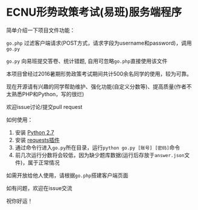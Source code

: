 # ECNU形势政策考试(易班)服务端程序

简单介绍一下项目文件功能：

`go.php` 过滤客户端请求(POST方式，请求字段为username和password)，调用`go.py`

`go.py` 向易班提交答卷、统计错题, 自用可忽略`go.php`直接使用该文件

本项目曾经过2016暑期形势政策考试期间共计500余名同学的使用，较为可靠。

现在开源请有兴趣的同学帮助维护、强化功能(自定义分数等)、提高质量(作者不太熟悉PHP和Python，写的很烂)

欢迎issue讨论/提交pull request

如何使用：

1. 安装 [Python 2.7](https://www.python.org/downloads/)
2. 安装 [requests插件](http://docs.python-requests.org/zh_CN/latest/user/install.html#install)
3. 通过命令行进入`go.py`所在目录，运行`python go.py [账号] [密码]`命令
4. 前几次运行分数将会较低，因为缺少题库数据(运行后存放于`answer.json`文件)，属于正常情况

如需开放给他人使用，请根据`go.php`搭建客户端页面

如有问题，欢迎在issue交流

祝你好运！
